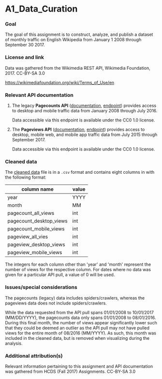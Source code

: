 # A1_Data_Curation

### Goal

The goal of this assignment is to construct, analyze, and publish a dataset of monthly traffic on English Wikipedia from January 1 2008 through September 30 2017.

### License and link

Data was gathered from the Wikimedia REST API, Wikimedia Foundation, 2017. CC-BY-SA 3.0

https://wikimediafoundation.org/wiki/Terms_of_Use/en

### Relevant API documentation

1. The legacy __Pagecounts API__ ([documentation](https://wikitech.wikimedia.org/wiki/Analytics/AQS/Legacy_Pagecounts), <a href="https://wikimedia.org/api/rest_v1/#!/Pagecounts_data_(legacy)/get_metrics_legacy_pagecounts_aggregate_project_access_site_granularity_start_end">endpoint</a>) provides access to desktop and mobile traffic data from January 2008 through July 2016.

	Data accessible via this endpoint is available under the CC0 1.0 license.

2. The __Pageviews API__ ([documentation](https://wikitech.wikimedia.org/wiki/Analytics/AQS/Pageviews), [endpoint](https://wikimedia.org/api/rest_v1/#!/Pageviews_data/get_metrics_pageviews_aggregate_project_access_agent_granularity_start_end)) provides access to desktop, mobile web, and mobile app traffic data from July 2015 through September 2017.

	Data accessible via this endpoint is available under the CC0 1.0 license.

### Cleaned data

The [cleaned data](../data_clean) file is in a `.csv` format and contains eight columns in with the following format:

column name | value
--- | ---
year | YYYY
month | MM
pagecount_all_views | int
pagecount_desktop_views | int
pagecount_mobile_views | int
pageview_all_vies | int
pageview_desktop_views | int
pageview_mobile_views | int

The integers for each column other than 'year' and 'month' represent the number of views for the respective column. For dates where no data was given for a particular API pull, a value of 0 will be used.

### Issues/special considerations

The pagecounts (legacy) data includes spiders/crawlers, whereas the pageviews data does not include spiders/crawlers.

While the data requested from the API pull spans 01/01/2008 to 10/01/2017 (MM/DD/YYYY), the pagecounts data only spans 01/01/2008 to 08/01/2016. During this final month, the number of views appear significantly lower such that they could be deemed an outlier as the API pull may not have pulled views for the entire month of 08/2016 (MM/YYYY). As such, this month was included in the cleaned data, but is removed when visualizing during the analysis.

### Additional attribution(s)

Relevant information pertaining to this assignment and API documentation was gathered from HCDS (Fall 2017) Assignments. CC-BY-SA 3.0